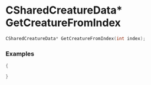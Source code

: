 # CSharedCreatureData* GetCreatureFromIndex

```cpp - C++
CSharedCreatureData* GetCreatureFromIndex(int index);
```

### Examples
```cpp - C++
{

}
```
